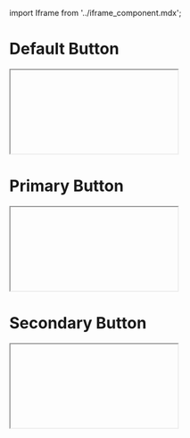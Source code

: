 import Iframe from '../iframe_component.mdx';

# Default Button
<Iframe id='components-button--default&args=' > </Iframe>


# Primary Button
<Iframe id='components-button--playground&args=label:Primary;variant:primary' > </Iframe>


# Secondary Button
<Iframe id='components-button--playground&args=label:Secondary;variant:secondary' > </Iframe>
